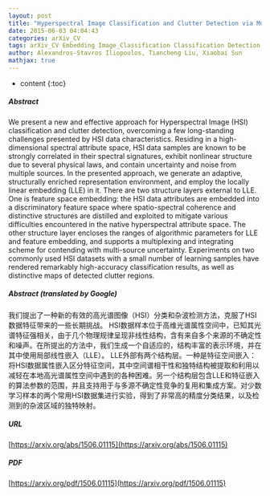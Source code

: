 ```yaml
---
layout: post
title: "Hyperspectral Image Classification and Clutter Detection via Multiple Structural Embeddings and Dimension Reductions"
date: 2015-06-03 04:04:43
categories: arXiv_CV
tags: arXiv_CV Embedding Image_Classification Classification Detection
author: Alexandros-Stavros Iliopoulos, Tiancheng Liu, Xiaobai Sun
mathjax: true
---
```


* content
{:toc}

##### Abstract
We present a new and effective approach for Hyperspectral Image (HSI) classification and clutter detection, overcoming a few long-standing challenges presented by HSI data characteristics. Residing in a high-dimensional spectral attribute space, HSI data samples are known to be strongly correlated in their spectral signatures, exhibit nonlinear structure due to several physical laws, and contain uncertainty and noise from multiple sources. In the presented approach, we generate an adaptive, structurally enriched representation environment, and employ the locally linear embedding (LLE) in it. There are two structure layers external to LLE. One is feature space embedding: the HSI data attributes are embedded into a discriminatory feature space where spatio-spectral coherence and distinctive structures are distilled and exploited to mitigate various difficulties encountered in the native hyperspectral attribute space. The other structure layer encloses the ranges of algorithmic parameters for LLE and feature embedding, and supports a multiplexing and integrating scheme for contending with multi-source uncertainty. Experiments on two commonly used HSI datasets with a small number of learning samples have rendered remarkably high-accuracy classification results, as well as distinctive maps of detected clutter regions.

##### Abstract (translated by Google)
我们提出了一种新的有效的高光谱图像（HSI）分类和杂波检测方法，克服了HSI数据特征带来的一些长期挑战。 HSI数据样本位于高维光谱属性空间中，已知其光谱特征强相关，由于几个物理规律呈现非线性结构，含有来自多个来源的不确定性和噪声。在所提出的方法中，我们生成一个自适应的，结构丰富的表示环境，并在其中使用局部线性嵌入（LLE）。 LLE外部有两个结构层。一种是特征空间嵌入：将HSI数据属性嵌入区分特征空间，其中空间谱相干性和独特结构被提取和利用以减轻在本地高光谱属性空间中遇到的各种困难。另一个结构层包含LLE和特征嵌入的算法参数的范围，并且支持用于与多源不确定性竞争的复用和集成方案。对少数学习样本的两个常用HSI数据集进行实验，得到了非常高的精度分类结果，以及检测到的杂波区域的独特映射。

##### URL
[https://arxiv.org/abs/1506.01115](https://arxiv.org/abs/1506.01115)

##### PDF
[https://arxiv.org/pdf/1506.01115](https://arxiv.org/pdf/1506.01115)

